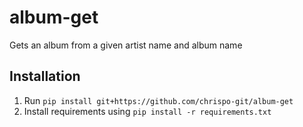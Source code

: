 # album-get
 Gets an album from a given artist name and album name

## Installation
1. Run `pip install git+https://github.com/chrispo-git/album-get`
2. Install requirements using `pip install -r requirements.txt`
